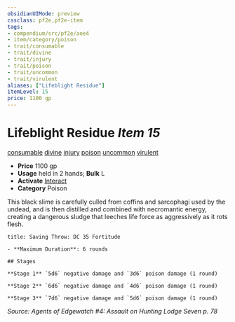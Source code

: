 ```yaml
---
obsidianUIMode: preview
cssclass: pf2e,pf2e-item
tags:
- compendium/src/pf2e/aoe4
- item/category/poison
- trait/consumable
- trait/divine
- trait/injury
- trait/poison
- trait/uncommon
- trait/virulent
aliases: ["Lifeblight Residue"]
itemLevel: 15
price: 1100 gp
---
```

# Lifeblight Residue *Item 15*  
[consumable](../../../rules/traits/consumable.md)  [divine](../../../rules/traits/divine.md)  [injury](../../../rules/traits/injury.md)  [poison](../../../rules/traits/poison.md)  [uncommon](../../../rules/traits/uncommon.md)  [virulent](../../../rules/traits/virulent.md)  

- **Price** 1100 gp
- **Usage** held in 2 hands; **Bulk** L
- **Activate** [Interact](../../../rules/actions/interact.md)
- **Category** Poison

This black slime is carefully culled from coffins and sarcophagi used by the undead, and is then distilled and combined with necromantic energy, creating a dangerous sludge that leeches life force as aggressively as it rots flesh.

```ad-inline-affliction
title: Saving Throw: DC 35 Fortitude

- **Maximum Duration**: 6 rounds

## Stages

**Stage 1** `5d6` negative damage and `3d6` poison damage (1 round)

**Stage 2** `6d6` negative damage and `4d6` poison damage (1 round)

**Stage 3** `7d6` negative damage and `5d6` poison damage (1 round)
```

*Source: Agents of Edgewatch #4: Assault on Hunting Lodge Seven p. 78*